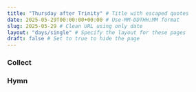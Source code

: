 ```yaml
---
title: "Thursday after Trinity" # Title with escaped quotes
date: 2025-05-29T00:00:00+00:00 # Use-MM-DDTHH:MM format
slug: 2025-05-29 # Clean URL using only date
layout: "days/single" # Specify the layout for these pages
draft: false # Set to true to hide the page
---
```


### Collect


### Hymn
